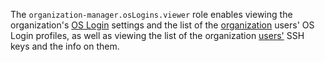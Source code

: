 The `organization-manager.osLogins.viewer` role enables viewing the organization's [OS Login](../../../organization/concepts/os-login.md) settings and the list of the [organization](../../../organization/quickstart.md) users' OS Login profiles, as well as viewing the list of the organization [users'](../../../overview/roles-and-resources.md#users) SSH keys and the info on them.
